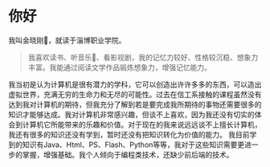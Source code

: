 # 你好
我叫金晓刚:boy:，就读于淄博职业学院。
>我喜欢读书、听音乐:musical_note:、看影视剧，我的记忆力较好、性格较沉稳、想象力丰富。我能通过阅读文学作品锻炼想象力，增强记忆能力。

我当初是认为计算机是很有潜力的学科，它可以创造出许许多多的东西，可以造出虚拟世界，充满无穷的生命力和无尽的可能性。过去在信工系接触的课程虽然没有达到我对计算机的期待，但我充分了解到若是要完成我所期待的事物还需要很多的知识才能够达成。我对计算机非常感兴趣，但谈不上喜欢，因为我还没有切实的体会到计算机它所能带来的乐趣和价值。对于现在的我来说远远谈不上擅长计算机，我还有很多的知识还没有学到，暂时还没有把知识转化为价值的能力。
我目前学到的知识有Java、Html、PS、Flash、Python等等，我对于这些知识需要更进一步的掌握，增强基础。我个人倾向于编程类技术，还缺少前后端的技术。
